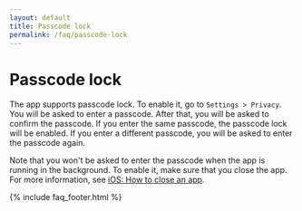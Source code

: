 ```yaml
---
layout: default
title: Passcode lock
permalink: /faq/passcode-lock
---
```


# Passcode lock

The app supports passcode lock. To enable it, go to `Settings > Privacy`. You will be asked to enter a passcode. After that, you will be asked to confirm the passcode. If you enter the same passcode, the passcode lock will be enabled. If you enter a different passcode, you will be asked to enter the passcode again.

Note that you won't be asked to enter the passcode when the app is running in the background. To enable it, make sure that you close the app. For more information, see [iOS: How to close an app](https://support.apple.com/en-us/HT201330).

{% include faq_footer.html %}
